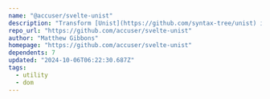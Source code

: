 ```yaml
---
name: "@accuser/svelte-unist"
description: "Transform [Unist](https://github.com/syntax-tree/unist) into Svelte components."
repo_url: "https://github.com/accuser/svelte-unist"
author: "Matthew Gibbons"
homepage: "https://github.com/accuser/svelte-unist"
dependents: 7
updated: "2024-10-06T06:22:30.687Z"
tags: 
  - utility
  - dom
---
```


